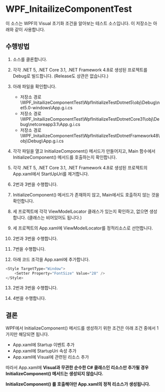# WPF_InitailizeComponentTest

이 소스는 WPF의 Visual 초기화 조건을 알아보는 테스트 소스입니다.
이 저장소는 아래와 같이 사용합니다.

## 수행방법

1. 소스를 클론합니다.

2. 각각 .NET 5, .NET Core 3.1, .NET Framework 4.8로 생성된 프로젝트를 Debug로 빌드합니다. (Release도 상관은 없습니다.)

3. 아래 파일을 확인합니다.
    - 저장소 경로\WPF_InitailizeComponentTest\WpfInitializeTestDotnet5\obj\Debug\net5.0-windows\App.g.i.cs
    - 저장소 경로\WPF_InitailizeComponentTest\WpfInitializeTestDotnetCore31\obj\Debug\netcoreapp3.1\App.g.i.cs
    - 저장소 경로\WPF_InitailizeComponentTest\WpfInitializeTestDotnetFramework48\obj\Debug\App.g.i.cs

4. 각각 파일을 열고 InitializeComponent() 메서드가 만들어지고, Main 함수에서 InitializeComponent() 메서드를 호출하는지 확인합니다.

5. 각각 .NET 5, .NET Core 3.1, .NET Framework 4.8로 생성된 프로젝트의 App.xaml에서 StartUpUri를 제거합니다.

6. 2번과 3번을 수행합니다.

7. InitializeComponent() 메서드가 존재하지 않고, Main에서도 호출하지 않는 것을 확인합니다.

8. 세 프로젝트에 각각 ViewModelLocator 클래스가 있는지 확인하고, 없으면 생성합니다. (클래스는 비어있어도 됩니다.)

9. 세 프로젝트의 App.xaml에 ViewModelLocator를 정적리소스로 선언합니다.

10. 2번과 3번을 수행합니다.

11. 7번을 수행합니다.

12. 아래 코드 조각을 App.xaml에 추가합니다.

```cs
<Style TargetType="Window">
    <Setter Property="FontSize" Value="28" />
</Style>
```

13. 2번과 3번을 수행합니다.

14. 4번을 수행합니다.

## 결론

WPF에서 InitializeComponent() 메서드를 생성하기 위한 조건은 아래 조건 중에서 1가지만 해당되면 됩니다.

- App.xaml에 Startup 이벤트 추가
- App.xaml에 StartupUri 속성 추가
- App.xaml에 Visual에 관련된 리소스 추가

따라서 App.xaml에 __Visual과 무관한 순수한 C# 클래스인 리소스만 추가될 경우 InitializeComponent() 메서드는 생성되지 않습니다.__

__InitializeComponent() 를 호출해야만 App.xaml의 정적 리소스가 생성됩니다.__

